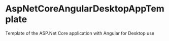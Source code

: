 # AspNetCoreAngularDesktopAppTemplate
Template of the ASP.Net Core application with Angular for Desktop use
